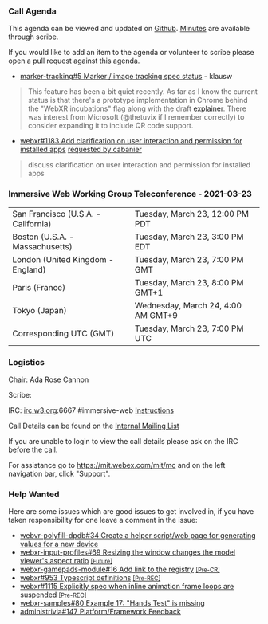 ### Call Agenda

This agenda can be viewed and updated on [Github](https://github.com/immersive-web/administrivia/blob/main/meetings/wg/2021-03-23-Immersive_Web_Working_Group_Teleconference-agenda.md). [Minutes](https://www.w3.org/2021/03/23-immersive-web-minutes.html) are available through scribe.

If you would like to add an item to the agenda or volunteer to scribe please open a pull request against this agenda.

* [marker-tracking#5 Marker / image tracking spec status](https://github.com/immersive-web/marker-tracking/issues/5) - klausw
> This feature has been a bit quiet recently. As far as I know the current status is that there's a prototype implementation in Chrome behind the "WebXR incubations" flag along with the draft [explainer](https://github.com/immersive-web/marker-tracking/blob/main/explainer.md). There was interest from Microsoft (@thetuvix if I remember correctly) to consider expanding it to include QR code support.
 >

* [webxr#1183 Add clarification on user interaction and permission for installed apps](https://github.com/immersive-web/webxr/issues/1183) [requested by cabanier](https://github.com/immersive-web/webxr/issues/1183#issuecomment-800584124)
> discuss clarification on user interaction and permission for installed apps

### Immersive Web Working Group Teleconference - 2021-03-23

<table>
<tr><td> San Francisco (U.S.A. - California) <td> Tuesday, March 23, 12:00 PM PDT
<tr><td> Boston (U.S.A. - Massachusetts) <td> Tuesday, March 23, 3:00 PM EDT
<tr><td> London (United Kingdom - England) <td> Tuesday, March 23, 7:00 PM GMT
<tr><td> Paris (France) <td> Tuesday, March 23, 8:00 PM GMT+1
<tr><td> Tokyo (Japan) <td> Wednesday, March 24, 4:00 AM GMT+9
<tr><td> Corresponding UTC (GMT) <td> Tuesday, March 23, 7:00 PM UTC
</table>

### Logistics

Chair: Ada Rose Cannon

Scribe:

IRC: [irc.w3.org](http://irc.w3.org/):6667 #immersive-web [Instructions](https://github.com/immersive-web/administrivia/blob/main/IRC.md)

Call Details can be found on the [Internal Mailing List](https://lists.w3.org/Archives/Member/internal-immersive-web/2019Feb/0002.html)

If you are unable to login to view the call details please ask on the IRC before the call.

For assistance go to https://mit.webex.com/mit/mc  and on the left navigation bar, click "Support".

### Help Wanted

Here are some issues which are good issues to get involved in, if you have taken responsibility for one leave a comment in the issue:

- [webvr-polyfill-dpdb#34 Create a helper script/web page for generating values for a new device](https://github.com/immersive-web/webvr-polyfill-dpdb/issues/34)
- [webxr-input-profiles#69 Resizing the window changes the model viewer's aspect ratio](https://github.com/immersive-web/webxr-input-profiles/issues/69) [<small>[Future]</small>](https://api.github.com/repos/immersive-web/webxr-input-profiles/milestones/4)
- [webxr-gamepads-module#16 Add link to the registry](https://github.com/immersive-web/webxr-gamepads-module/issues/16) [<small>[Pre-CR]</small>](https://api.github.com/repos/immersive-web/webxr-gamepads-module/milestones/1)
- [webxr#953 Typescript definitions](https://github.com/immersive-web/webxr/issues/953) [<small>[Pre-REC]</small>](https://api.github.com/repos/immersive-web/webxr/milestones/16)
- [webxr#1115 Explicitly spec when inline animation frame loops are suspended](https://github.com/immersive-web/webxr/issues/1115) [<small>[Pre-REC]</small>](https://api.github.com/repos/immersive-web/webxr/milestones/16)
- [webxr-samples#80 Example 17: "Hands Test" is missing](https://github.com/immersive-web/webxr-samples/issues/80)
- [administrivia#147 Platform/Framework Feedback](https://github.com/immersive-web/administrivia/issues/147)


              
